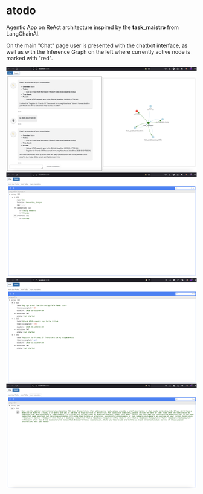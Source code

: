 # atodo
Agentic App on ReAct architecture inspired by the **task_maistro** from LangChainAI. 

On the main "Chat" page user is presented with the chatbot interface, as well as with the Inference Graph on the left where currently active node is marked with "red".

![atodo-screenshot-1.png](docs/atodo-screenshot-1.png)
![atodo-screenshot-2.png](docs/atodo-screenshot-2.png)
![atodo-screenshot-3.png](docs/atodo-screenshot-3.png)
![atodo-screenshot-4.png](docs/atodo-screenshot-4.png)